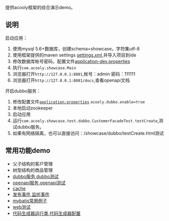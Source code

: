 提供acooly框架的综合演示demo。

## 说明

启动应用：

1. 使用mysql 5.6+数据库，创建schema=showcase，字符集utf-8
2. 使用框架提供的maven settings [settings.xml](res/maven/settings.xml),并导入项目到ide
3. 修改数据库帐号密码，配置文件[application-dev.properties](acooly-showcase-assemble/src/main/resources/application-dev.properties)
3. 执行`com.acooly.showcase.Main`
4. 浏览器打开`http://127.0.0.1:8081`,帐号：admin 密码：111111
5. 浏览器打开`http://127.0.0.1:8081/docs`,查看openapi文档

开启dubbo服务：

1. 修改配置文件[`application.properties`](acooly-showcase-assemble/src/main/resources/application.properties) `acooly.dubbo.enable=true`
2. 本地启动zookeeper
3. 启动应用
4. 运行`com.acooly.showcase.test.dubbo.CustomerFacadeTest.testCreate`,测试dubbo服务。
5. 如果有网络隔离，也可以直接访问：/showcase/dubbo/testCreate.html测试



## 常用功能demo

* 父子结构的客户管理
* 树型结构的商品管理
* [dubbo服务](acooly-showcase-core/src/main/java/com/acooly/showcase/customer/facade/CustomerFacadeImpl.java),[dubbo测试](acooly-showcase-test/src/test/java/com/acooly/showcase/test/dubbo/CustomerFacadeTest.java)
* [openapi服务](acooly-showcase-core/src/main/java/com/acooly/showcase/misc/openapi),[openapi测试](acooly-showcase-test/src/test/java/com/acooly/showcase/test/openapi/PayOrderApiServiceTest.java)
* [cache](acooly-showcase-core/src/main/java/com/acooly/showcase/misc/service/CacheService.java)
* [发布事件](acooly-showcase-core/src/main/java/com/acooly/showcase/misc/web/EventController.java),[监听事件](acooly-showcase-core/src/main/java/com/acooly/showcase/misc/event/CustomerEventHandler.java)
* [mybatis常用例子](acooly-showcase-core/src/main/java/com/acooly/showcase/misc/web/CityDaoController.java)
* [web测试](acooly-showcase-test/src/test/java/com/acooly/showcase/test/web/DemoTest.java)
* [代码生成器运行类](acooly-showcase-test/src/test/java/com/acooly/showcase/test/AcoolyCoder.java),[代码生成器配置](acooly-showcase-test/src/test/resources/acoolycoder.properties)



